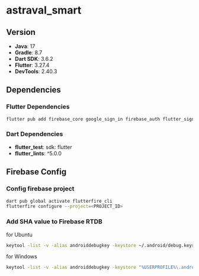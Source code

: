 # astraval_smart

## Version
- **Java**: 17
- **Gradle**: 8.7
- **Dart SDK**: 3.6.2
- **Flutter**: 3.27.4
- **DevTools**: 2.40.3
## Dependencies
### Flutter Dependencies
```bash
flutter pub add firebase_core google_sign_in firebase_auth flutter_signin_button
```
### Dart Dependencies
- **flutter_test**: sdk: flutter
- **flutter_lints**: ^5.0.0

## Firebase Config

### Config firebase project 
```bash
dart pub global activate flutterfire_cli
flutterfire configure --project=<PROJECT_ID>
```

### Add SHA value to Firebase RTDB
for Ubuntu 
```bash
keytool -list -v -alias androiddebugkey -keystore ~/.android/debug.keystore -storepass android -keypass android
```
for Windows
```bash
keytool -list -v -alias androiddebugkey -keystore "%USERPROFILE%\.android\debug.keystore" -storepass android -keypass android
```